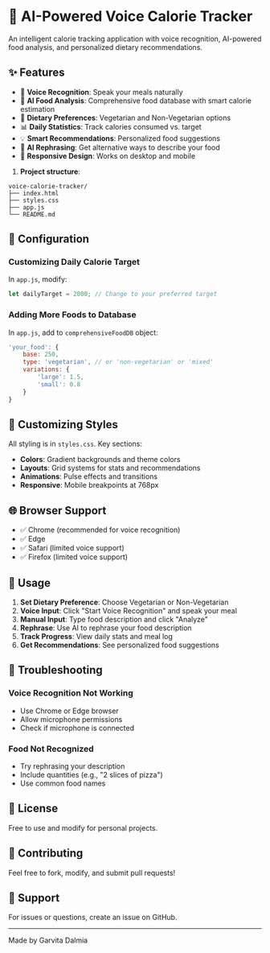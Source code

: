 # 🍎 AI-Powered Voice Calorie Tracker

An intelligent calorie tracking application with voice recognition, AI-powered food analysis, and personalized dietary recommendations.

## ✨ Features

- 🎤 **Voice Recognition**: Speak your meals naturally
- 🤖 **AI Food Analysis**: Comprehensive food database with smart calorie estimation
- 🥗 **Dietary Preferences**: Vegetarian and Non-Vegetarian options
- 📊 **Daily Statistics**: Track calories consumed vs. target
- 💡 **Smart Recommendations**: Personalized food suggestions
- 🔄 **AI Rephrasing**: Get alternative ways to describe your food
- 📱 **Responsive Design**: Works on desktop and mobile

1. **Project structure**:
```
voice-calorie-tracker/
├── index.html
├── styles.css
├── app.js
└── README.md
```

## 🔧 Configuration

### Customizing Daily Calorie Target

In `app.js`, modify:
```javascript
let dailyTarget = 2000; // Change to your preferred target
```

### Adding More Foods to Database

In `app.js`, add to `comprehensiveFoodDB` object:
```javascript
'your_food': { 
    base: 250, 
    type: 'vegetarian', // or 'non-vegetarian' or 'mixed'
    variations: { 
        'large': 1.5, 
        'small': 0.8 
    } 
}
```

## 🎨 Customizing Styles

All styling is in `styles.css`. Key sections:
- **Colors**: Gradient backgrounds and theme colors
- **Layouts**: Grid systems for stats and recommendations
- **Animations**: Pulse effects and transitions
- **Responsive**: Mobile breakpoints at 768px

## 🌐 Browser Support

- ✅ Chrome (recommended for voice recognition)
- ✅ Edge
- ✅ Safari (limited voice support)
- ✅ Firefox (limited voice support)

## 📝 Usage

1. **Set Dietary Preference**: Choose Vegetarian or Non-Vegetarian
2. **Voice Input**: Click "Start Voice Recognition" and speak your meal
3. **Manual Input**: Type food description and click "Analyze"
4. **Rephrase**: Use AI to rephrase your food description
5. **Track Progress**: View daily stats and meal log
6. **Get Recommendations**: See personalized food suggestions

## 🐛 Troubleshooting

### Voice Recognition Not Working
- Use Chrome or Edge browser
- Allow microphone permissions
- Check if microphone is connected

### Food Not Recognized
- Try rephrasing your description
- Include quantities (e.g., "2 slices of pizza")
- Use common food names

## 📄 License

Free to use and modify for personal projects.

## 🤝 Contributing

Feel free to fork, modify, and submit pull requests!

## 📧 Support

For issues or questions, create an issue on GitHub.

---

Made by Garvita Dalmia
